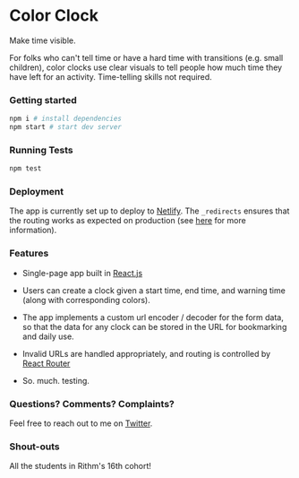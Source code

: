 # Color Clock

Make time visible.

For folks who can't tell time or have a hard time with transitions (e.g.
small children), color clocks use clear visuals to tell people how much
time they have left for an activity. Time-telling skills not required.

### Getting started

```sh
npm i # install dependencies
npm start # start dev server
```

### Running Tests

```sh
npm test
```

### Deployment

The app is currently set up to deploy to [Netlify](https://www.netlify.com/).
The `_redirects` ensures that the routing works as expected on production (see [here](https://www.netlify.com/blog/2019/01/16/redirect-rules-for-all-how-to-configure-redirects-for-your-static-site/) for more information).

### Features

- Single-page app built in [React.js](https://reactjs.org/)

- Users can create a clock given a start time, end time, and warning time (along with corresponding colors).

- The app implements a custom url encoder / decoder for the form data, so that
  the data for any clock can be stored in the URL for bookmarking and daily use.

- Invalid URLs are handled appropriately, and routing is controlled by [React Router](https://reactrouter.com/web/guides/quick-start)

- So. much. testing.

### Questions? Comments? Complaints?

Feel free to reach out to me on [Twitter](twitter.com/mmmaaatttttt).

### Shout-outs

All the students in Rithm's 16th cohort!
